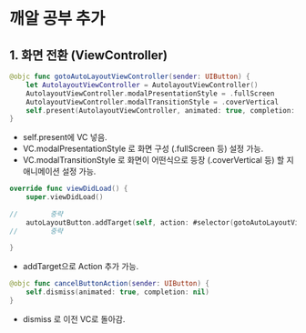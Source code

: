 깨알 공부 추가
==========
## 1. 화면 전환 (ViewController)

```swift
@objc func gotoAutoLayoutViewController(sender: UIButton) {
    let AutolayoutViewController = AutolayoutViewController()
    AutolayoutViewController.modalPresentationStyle = .fullScreen
    AutolayoutViewController.modalTransitionStyle = .coverVertical
    self.present(AutolayoutViewController, animated: true, completion: nil)
}

```
* self.present에 VC 넣음.
* VC.modalPresentationStyle 로 화면 구성 (.fullScreen 등) 설정 가능.
* VC.modalTransitionStyle 로 화면이 어떤식으로 등장 (.coverVertical 등) 할 지 애니메이션 설정 가능.


```swift
override func viewDidLoad() {
    super.viewDidLoad()
    
//        중략
    autoLayoutButton.addTarget(self, action: #selector(gotoAutoLayoutViewController), for: .touchUpInside)
//        중략
    
}
```
* addTarget으로 Action 추가 가능.

```swift
@objc func cancelButtonAction(sender: UIButton) {
    self.dismiss(animated: true, completion: nil)
}
```
* dismiss 로 이전 VC로 돌아감.
